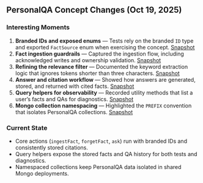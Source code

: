 ## PersonalQA Concept Changes (Oct 19, 2025)

### Interesting Moments
1. **Branded IDs and exposed enums** — Tests rely on the branded `ID` type and exported `FactSource` enum when exercising the concept. [Snapshot](../../../context/design/concepts/PersonalQA/testing.md/steps/file.e02f7094.md)
2. **Fact ingestion guardrails** — Captured the ingestion flow, including acknowledged writes and ownership validation. [Snapshot](../../../context/design/concepts/PersonalQA/implementation.md/steps/_.d72bfb53.md)
3. **Refining the relevance filter** — Documented the keyword extraction logic that ignores tokens shorter than three characters. [Snapshot](../../../context/design/concepts/PersonalQA/implementation.md/steps/_.d72bfb53.md)
4. **Answer and citation workflow** — Showed how answers are generated, stored, and returned with cited facts. [Snapshot](../../../context/design/concepts/PersonalQA/implementation.md/steps/_.d72bfb53.md)
5. **Query helpers for observability** — Recorded utility methods that list a user’s facts and QAs for diagnostics. [Snapshot](../../../context/design/concepts/PersonalQA/implementation.md/steps/_.d72bfb53.md)
6. **Mongo collection namespacing** — Highlighted the `PREFIX` convention that isolates PersonalQA collections. [Snapshot](../../../context/design/concepts/PersonalQA/testing.md/steps/file.9b7d0f8e.md)

### Current State
- Core actions (`ingestFact`, `forgetFact`, `ask`) run with branded IDs and consistently stored citations.
- Query helpers expose the stored facts and QA history for both tests and diagnostics.
- Namespaced collections keep PersonalQA data isolated in shared Mongo deployments.
